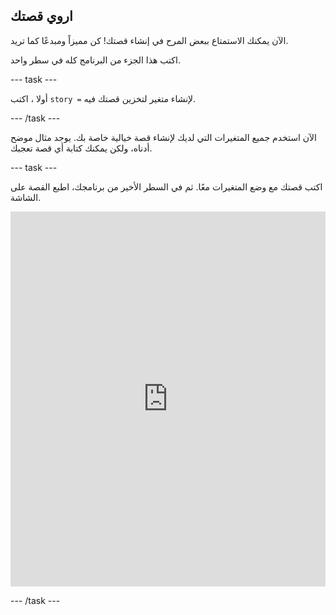 ## اروي قصتك

الآن يمكنك الاستمتاع ببعض المرح في إنشاء قصتك! كن مميزاً ومبدعًا كما تريد.

اكتب هذا الجزء من البرنامج كله في سطر واحد.

--- task ---

أولا ، اكتب `story =` لإنشاء متغير لتخزين قصتك فيه.

--- /task ---

الآن استخدم جميع المتغيرات التي لديك لإنشاء قصة خيالية خاصة بك. يوجد مثال موضح أدناه، ولكن يمكنك كتابة أي قصة تعجبك.

--- task ---

اكتب قصتك مع وضع المتغيرات معًا. ثم في السطر الأخير من برنامجك، اطبع القصة على الشاشة. 
<iframe src="https://trinket.io/embed/python/904db1ae15" width="100%" height="600" frameborder="0" marginwidth="0" marginheight="0" allowfullscreen mark="crwd-mark"></iframe> 

--- /task ---